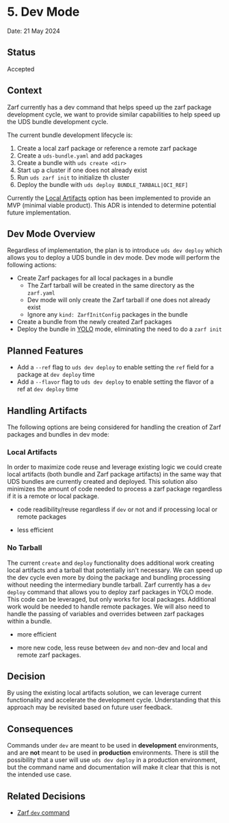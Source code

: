 # 5. Dev Mode

Date: 21 May 2024

## Status
Accepted

## Context

Zarf currently has a dev command that helps speed up the zarf package development cycle, we want to provide similar capabilities to help speed up the UDS bundle development cycle.

The current bundle development lifecycle is:

1. Create a local zarf package or reference a remote zarf package
2. Create a `uds-bundle.yaml` and add packages
3. Create a bundle with `uds create <dir>`
4. Start up a cluster if one does not already exist
5. Run `uds zarf init` to initialize th cluster
6. Deploy the bundle with `uds deploy BUNDLE_TARBALL|OCI_REF]`

Currently the [Local Artifacts](#bundle-create) option has been implemented to provide an MVP (minimal viable product). This ADR is intended to determine potential future implementation.


## Dev Mode Overview
Regardless of implementation, the plan is to introduce `uds dev deploy` which allows you to deploy a UDS bundle in dev mode. Dev mode will perform the following actions:
- Create Zarf packages for all local packages in a bundle
  - The Zarf tarball will be created in the same directory as the `zarf.yaml`
  - Dev mode will only create the Zarf tarball if one does not already exist
  - Ignore any `kind: ZarfInitConfig` packages in the bundle
- Create a bundle from the newly created Zarf packages
- Deploy the bundle in [YOLO](https://docs.zarf.dev/faq/#what-is-yolo-mode-and-why-would-i-use-it) mode, eliminating the need to do a `zarf init`


## Planned Features
 - Add a `--ref` flag to `uds dev deploy` to enable setting the `ref` field for a package at `dev deploy` time
 - Add a `--flavor` flag to `uds dev deploy` to enable setting the flavor of a ref at `dev deploy` time

## Handling Artifacts
The following options are being considered for handling the creation of Zarf packages and bundles in dev mode:

### Local Artifacts
In order to maximize code reuse and leverage existing logic we could create local artifacts (both bundle and Zarf package artifacts) in the same way that UDS bundles are currently created and deployed. This solution also minimizes the amount of code needed to process a zarf package regardless if it is a remote or local package.

 + code readibility/reuse regardless if `dev` or not and if processing local or remote packages
 - less efficient

### No Tarball
The current `create` and `deploy` functionality does additional work creating local artifacts and a tarball that potentially isn't necessary. We can speed up the dev cycle even more by doing the package and bundling processing without needing the intermediary bundle tarball. Zarf currently has a `dev deploy` command that allows you to deploy zarf packages in YOLO mode. This code can be leveraged, but only works for local packages. Additional work would be needed to handle remote packages. We will also need to handle the passing of variables and overrides between zarf packages within a bundle.

+ more efficient
- more new code, less reuse between `dev` and non-dev and local and remote zarf packages.

## Decision
By using the existing local artifacts solution, we can leverage current functionality and accelerate the development cycle. Understanding that this approach may be revisited based on future user feedback.

## Consequences
Commands under `dev` are meant to be used in **development** environments, and are **not** meant to be used in **production** environments. There is still the possibility that a user will use `uds dev deploy` in a production environment, but the command name and documentation will make it clear that this is not the intended use case.

## Related Decisions
 - [Zarf `dev` command](https://github.com/zarf-dev/zarf/blob/main/adr/0022-dev-cmd.md)
